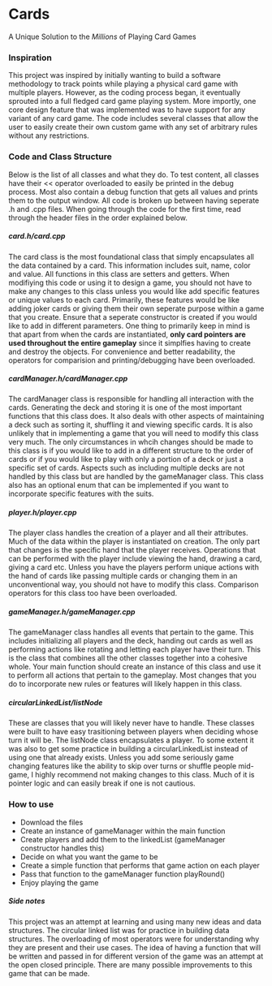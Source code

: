 # Cards
A Unique Solution to the *Millions* of Playing Card Games
### Inspiration
This project was inspired by initially wanting to build a software methodology to track points while playing a physical card game with multiple players. However, as the coding process began, it eventually sprouted into a full fledged card game playing system. More importly, one core design feature that was implemented was to have support for any variant of any card game. The code includes several classes that allow the user to easily create their own custom game with any set of arbitrary rules without any restrictions. 
### Code and Class Structure
Below is the list of all classes and what they do. To test content, all classes have their << operator overloaded to easily be printed in the debug process. Most also contain a debug function that gets all values and prints them to the output window. All code is broken up between having seperate .h and .cpp files. When going through the code for the first time, read through the header files in the order explained below.
##### card.h/card.cpp
The card class is the most foundational class that simply encapsulates all the data contained by a card. This information includes suit, name, color and value. All functions in this class are setters and getters. When modifiying this code or using it to design a game, you should not have to make any changes to this class unless you would like add specific features or unique values to each card. Primarily, these features would be like adding joker cards or giving them their own seperate purpose within a game that you create. Ensure that a seperate constructor is created if you would like to add in different parameters. One thing to primarily keep in mind is that apart from when the cards are instantiated, **only card pointers are used throughout the entire gameplay** since it simplfies having to create and destroy the objects. For convenience and better readability, the operators for comparision and printing/debugging have been overloaded.
##### cardManager.h/cardManager.cpp
The cardManager class is responsible for handling all interaction with the cards. Generating the deck and storing it is one of the most important functions that this class does. It also deals with other aspects of maintaining a deck such as sorting it, shuffling it and viewing specific cards. It is also unlikely that in implementing a game that you will need to modify this class very much. The only circumstances in whcih changes should be made to this class is if you would like to add in a different structure to the order of cards or if you would like to play with only a portion of a deck or just a specific set of cards. Aspects such as including multiple decks are not handled by this class but are handled by the gameManager class. This class also has an optional enum that can be implemented if you want to incorporate specific features with the suits. 
##### player.h/player.cpp
The player class handles the creation of a player and all their attributes. Much of the data within the player is instantiated on creation. The only part that changes is the specific hand that the player receives. Operations that can be performed with the player include viewing the hand, drawing a card, giving a card etc. Unless you have the players perform unique actions with the hand of cards like passing multiple cards or changing them in an unconventional way, you should not have to modify this class. Comparison operators for this class too have been overloaded.
##### gameManager.h/gameManager.cpp
The gameManager class handles all events that pertain to the game. This includes initializing all players and the deck, handing out cards as well as performing actions like rotating and letting each player have their turn. This is the class that combines all the other classes together into a cohesive whole. Your main function should create an instance of this class and use it to perform all actions that pertain to the gameplay. Most changes that you do to incorporate new rules or features will likely happen in this class. 
##### circularLinkedList/listNode
These are classes that you will likely never have to handle. These classes were built to have easy trasitioning between players when deciding whose turn it will be. The listNode class encapsulates a player. To some extent it was also to get some practice in building a circularLinkedList instead of using one that already exists. Unless you add some seriously game changing features like the ability to skip over turns or shuffle people mid-game, I highly recommend not making changes to this class. Much of it is pointer logic and can easily break if one is not cautious. 
### How to use
- Download the files
- Create an instance of gameManager within the main function
- Create players and add them to the linkedList (gameManager constructor handles this)
- Decide on what you want the game to be
- Create a simple function that performs that game action on each player
- Pass that function to the gameManager function playRound()
- Enjoy playing the game

##### Side notes
This project was an attempt at learning and using many new ideas and data structures. The circular linked list was for practice in building data structures. The overloading of most operators were for understanding why they are present and their use cases. The idea of having a function that will be written and passed in for different version of the game was an attempt at the open closed principle. There are many possible improvements to this game that can be made.
